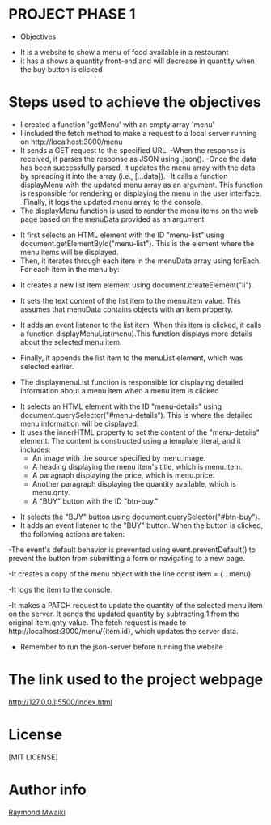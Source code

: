 #  PROJECT PHASE 1
* Objectives
- It is a website to show a menu of food available in a restaurant 
- it has a shows a quantity front-end and will decrease in quantity when the buy button is clicked
# Steps used to achieve the objectives
* I created a function 'getMenu' with an empty array 'menu'
* I included the fetch method to make a request to a local server running on http://localhost:3000/menu
* It sends a GET request to the specified URL.
-When the response is received, it parses the response as JSON using .json().
-Once the data has been successfully parsed, it updates the menu array with the data by spreading it into the array (i.e., [...data]).
-It calls a function displayMenu with the updated menu array as an argument. This function is responsible for rendering or displaying the menu in the user interface.
-Finally, it logs the updated menu array to the console.
* The displayMenu function is used to render the menu items on the web page based on the menuData provided as an argument
- It first selects an HTML element with the ID "menu-list" using document.getElementById("menu-list"). This is the element where the menu items will be displayed.
- Then, it iterates through each item in the menuData array using forEach. For each item in the menu by:
* It creates a new list item element using document.createElement("li").

* It sets the text content of the list item to the menu.item value. This assumes that menuData contains objects with an item property.

* It adds an event listener to the list item. When this item is clicked, it calls a function displayMenuList(menu).This function displays more details about the selected menu item.

* Finally, it appends the list item to the menuList element, which was selected earlier.
* The displaymenuList function is responsible for displaying detailed information about a menu item when a menu item is clicked
- It selects an HTML element with the ID "menu-details" using document.querySelector("#menu-details"). This is where the detailed menu information will be displayed.
- It uses the innerHTML property to set the content of the "menu-details" element. The content is constructed using a template literal, and it includes:
  * An image with the source specified by menu.image.
  * A heading displaying the menu item's title, which is menu.item.
  * A paragraph displaying the price, which is menu.price.
  * Another paragraph displaying the quantity available, which is menu.qnty.
  * A "BUY" button with the ID "btn-buy."
* It selects the "BUY" button using document.querySelector("#btn-buy").
* It adds an event listener to the "BUY" button. When the button is clicked, the following actions are taken:

-The event's default behavior is prevented using event.preventDefault() to prevent the button from submitting a form or navigating to a new page.

-It creates a copy of the menu object with the line const item = {...menu}.

-It logs the item to the console.

-It makes a PATCH request to update the quantity of the selected menu item on the server. It sends the updated quantity by subtracting 1 from the original item.qnty value. The fetch request is made to http://localhost:3000/menu/{item.id}, which updates the server data.
* Remember to run the json-server before running the website

# The link used to the project webpage
http://127.0.0.1:5500/index.html

# License
[MIT LICENSE]

# Author info
[Raymond Mwaiki](https://github.com/Rahy-Sam/project-phase-1)
